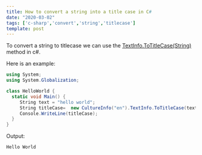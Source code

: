 ```yaml
---
title: How to convert a string into a title case in C#
date: "2020-03-02"
tags: ['c-sharp','convert','string','titlecase']
template: post
---
```


To convert a string to titlecase we can use the [TextInfo.ToTitleCase(String)](https://docs.microsoft.com/en-us/dotnet/api/system.globalization.textinfo.totitlecase?redirectedfrom=MSDN&view=netframework-4.8#System_Globalization_TextInfo_ToTitleCase_System_String_) method in c#.

Here is an example:

```csharp
using System;
using System.Globalization;

class HelloWorld {
  static void Main() {
     String text = "hello world";
     String titleCase=  new CultureInfo("en").TextInfo.ToTitleCase(text.ToLower());
     Console.WriteLine(titleCase);
  }
}
```

Output:

```csharp
Hello World
```
